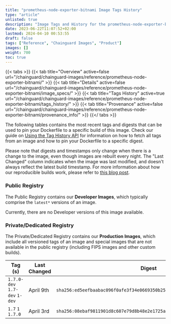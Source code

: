 ```yaml
---
title: "prometheus-node-exporter-bitnami Image Tags History"
type: "article"
unlisted: true
description: "Image Tags and History for the prometheus-node-exporter-bitnami Chainguard Image"
date: 2023-06-22T11:07:52+02:00
lastmod: 2024-04-10 00:53:55
draft: false
tags: ["Reference", "Chainguard Images", "Product"]
images: []
weight: 700
toc: true
---
```


{{< tabs >}}
{{< tab title="Overview" active=false url="/chainguard/chainguard-images/reference/prometheus-node-exporter-bitnami/" >}}
{{< tab title="Details" active=false url="/chainguard/chainguard-images/reference/prometheus-node-exporter-bitnami/image_specs/" >}}
{{< tab title="Tags History" active=true url="/chainguard/chainguard-images/reference/prometheus-node-exporter-bitnami/tags_history/" >}}
{{< tab title="Provenance" active=false url="/chainguard/chainguard-images/reference/prometheus-node-exporter-bitnami/provenance_info/" >}}
{{</ tabs >}}

The following tables contains the most recent tags and digests that can be used to pin your Dockerfile to a specific build of this image. Check our guide on [Using the Tag History API](/chainguard/chainguard-images/using-the-tag-history-api/) for information on how to fetch all tags from an image and how to pin your Dockerfile to a specific digest.

Please note that digests and timestamps only change when there is a change to the image, even though images are rebuilt every night. The "Last Changed" column indicates when the image was last modified, and doesn't always reflect the latest build timestamp. For more information about how our reproducible builds work, please refer to [this blog post](https://www.chainguard.dev/unchained/reproducing-chainguards-reproducible-image-builds).

### Public Registry
The Public Registry contains our **Developer Images**, which typically comprise the `latest*` versions of an image.

Currently, there are no Developer versions of this image available.

### Private/Dedicated Registry
The Private/Dedicated Registry contains our **Production Images**, which include all versioned tags of an image and special images that are not available in the public registry (including FIPS images and other custom builds).

| Tag (s)                        | Last Changed | Digest                                                                    |
|--------------------------------|--------------|---------------------------------------------------------------------------|
|  `1.7.0-dev` `1.7-dev` `1-dev` | April 9th    | `sha256:ed5eefbaabac096f0afe3f34e0669350b25b5b5b40abe5ca5ee1c150b7d11753` |
|  `1.7` `1` `1.7.0`             | April 3rd    | `sha256:08ebaf9811901d8c607e79d8b48e2e1725ae7425137a0a193d64345a903815fd` |

